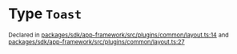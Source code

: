 # Type `Toast`
<sub>Declared in [packages/sdk/app-framework/src/plugins/common/layout.ts:14](https://github.com/dxos/dxos/blob/5b3d9243a/packages/sdk/app-framework/src/plugins/common/layout.ts#L14) and [packages/sdk/app-framework/src/plugins/common/layout.ts:27](https://github.com/dxos/dxos/blob/5b3d9243a/packages/sdk/app-framework/src/plugins/common/layout.ts#L27)</sub>






